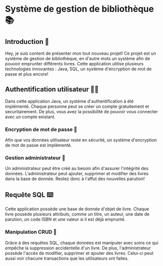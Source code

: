 # Système de gestion de bibliothèque 📚

## Introduction 👋

Hey, je suis content de présenter mon tout nouveau projet! Ce projet est un système de gestion de bibliothèque, en d'autre mots un système afin de pouvoir emprunter différents livres. Cette application utilise plusieurs technologies innovantes : Java, SQL, un système d'encryption de mot de passe et plus encore!

## Authentification utilisateur 🧑‍💻

Dans cette application Java, un système d'authentification à été implémenté. Chaque personne peut se créer un compte gratuitement et securitairement. De plus, vous avez la possibilité de pouvoir vous connecter avec un compte existant.

### Encryption de mot de passe 🔐

Afin que vos données utilisateur reste en sécurité, un système d'encryption de mot de passe est implémenté.

### Gestion administrateur 🚨

Un administrateur peut être créé au besoin afin d'assurer l'intégrité des données. L'administrateur peut ajouter, supprimer et modifier des livres dans la base de donnée. Restez donc à l'affut des nouvelles parution!

## Requête SQL ⌨️

Cette application possède une base de donnée d'objet de livre. Chaque livre possède plusieurs attributs, comme un titre, un auteur, une date de parution, un code ISBN et une valeur si il est déjà emprunté.

### Manipulation CRUD 🚜

Grâce à des requêtes SQL, chaque données est manipuler avec soins ce qui empêche la suppression accidentelle d'un livre. De plus, l'administrateur possède l'accès de modifier, supprimer et ajouter des livres. Celui-ci peut aussi voir chacune transactions que les utilisateurs ont faites.

